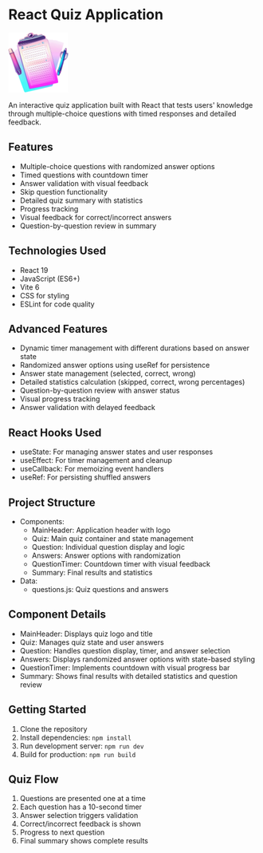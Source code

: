 # React Quiz Application

<img src="src/assets/quiz-logo.png" alt="Project Icon" width="120" height="120">


An interactive quiz application built with React that tests users' knowledge through multiple-choice questions with timed responses and detailed feedback.

## Features
- Multiple-choice questions with randomized answer options
- Timed questions with countdown timer
- Answer validation with visual feedback
- Skip question functionality
- Detailed quiz summary with statistics
- Progress tracking
- Visual feedback for correct/incorrect answers
- Question-by-question review in summary

## Technologies Used
- React 19
- JavaScript (ES6+)
- Vite 6
- CSS for styling
- ESLint for code quality

## Advanced Features
- Dynamic timer management with different durations based on answer state
- Randomized answer options using useRef for persistence
- Answer state management (selected, correct, wrong)
- Detailed statistics calculation (skipped, correct, wrong percentages)
- Question-by-question review with answer status
- Visual progress tracking
- Answer validation with delayed feedback

## React Hooks Used
- useState: For managing answer states and user responses
- useEffect: For timer management and cleanup
- useCallback: For memoizing event handlers
- useRef: For persisting shuffled answers

## Project Structure
- Components:
  - MainHeader: Application header with logo
  - Quiz: Main quiz container and state management
  - Question: Individual question display and logic
  - Answers: Answer options with randomization
  - QuestionTimer: Countdown timer with visual feedback
  - Summary: Final results and statistics
- Data:
  - questions.js: Quiz questions and answers

## Component Details
- MainHeader: Displays quiz logo and title
- Quiz: Manages quiz state and user answers
- Question: Handles question display, timer, and answer selection
- Answers: Displays randomized answer options with state-based styling
- QuestionTimer: Implements countdown with visual progress bar
- Summary: Shows final results with detailed statistics and question review

## Getting Started
1. Clone the repository
2. Install dependencies: `npm install`
3. Run development server: `npm run dev`
4. Build for production: `npm run build`

## Quiz Flow
1. Questions are presented one at a time
2. Each question has a 10-second timer
3. Answer selection triggers validation
4. Correct/incorrect feedback is shown
5. Progress to next question
6. Final summary shows complete results
